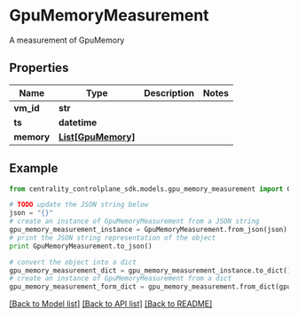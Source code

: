 # GpuMemoryMeasurement

A measurement of GpuMemory

## Properties
Name | Type | Description | Notes
------------ | ------------- | ------------- | -------------
**vm_id** | **str** |  | 
**ts** | **datetime** |  | 
**memory** | [**List[GpuMemory]**](GpuMemory.md) |  | 

## Example

```python
from centrality_controlplane_sdk.models.gpu_memory_measurement import GpuMemoryMeasurement

# TODO update the JSON string below
json = "{}"
# create an instance of GpuMemoryMeasurement from a JSON string
gpu_memory_measurement_instance = GpuMemoryMeasurement.from_json(json)
# print the JSON string representation of the object
print GpuMemoryMeasurement.to_json()

# convert the object into a dict
gpu_memory_measurement_dict = gpu_memory_measurement_instance.to_dict()
# create an instance of GpuMemoryMeasurement from a dict
gpu_memory_measurement_form_dict = gpu_memory_measurement.from_dict(gpu_memory_measurement_dict)
```
[[Back to Model list]](../README.md#documentation-for-models) [[Back to API list]](../README.md#documentation-for-api-endpoints) [[Back to README]](../README.md)


